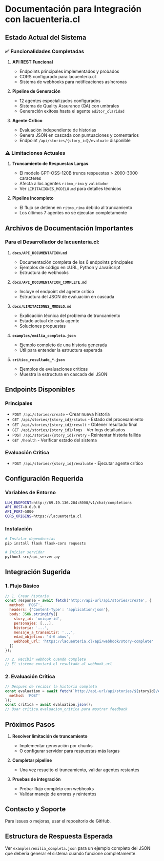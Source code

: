 # Documentación para Integración con lacuenteria.cl

## Estado Actual del Sistema

### ✅ Funcionalidades Completadas

1. **API REST Funcional**
   - Endpoints principales implementados y probados
   - CORS configurado para lacuenteria.cl
   - Sistema de webhooks para notificaciones asíncronas

2. **Pipeline de Generación**
   - 12 agentes especializados configurados
   - Sistema de Quality Assurance (QA) con umbrales
   - Generación exitosa hasta el agente `editor_claridad`

3. **Agente Crítico**
   - Evaluación independiente de historias
   - Genera JSON en cascada con puntuaciones y comentarios
   - Endpoint `/api/stories/{story_id}/evaluate` disponible

### ⚠️ Limitaciones Actuales

1. **Truncamiento de Respuestas Largas**
   - El modelo GPT-OSS-120B trunca respuestas > 2000-3000 caracteres
   - Afecta a los agentes `ritmo_rima` y `validador`
   - Ver `LIMITACIONES_MODELO.md` para detalles técnicos

2. **Pipeline Incompleto**
   - El flujo se detiene en `ritmo_rima` debido al truncamiento
   - Los últimos 7 agentes no se ejecutan completamente

## Archivos de Documentación Importantes

### Para el Desarrollador de lacuenteria.cl:

1. **`docs/API_DOCUMENTATION.md`**
   - Documentación completa de los 6 endpoints principales
   - Ejemplos de código en cURL, Python y JavaScript
   - Estructura de webhooks

2. **`docs/API_DOCUMENTATION_COMPLETE.md`**
   - Incluye el endpoint del agente crítico
   - Estructura del JSON de evaluación en cascada

3. **`docs/LIMITACIONES_MODELO.md`**
   - Explicación técnica del problema de truncamiento
   - Estado actual de cada agente
   - Soluciones propuestas

4. **`examples/emilia_completa.json`**
   - Ejemplo completo de una historia generada
   - Útil para entender la estructura esperada

5. **`critico_resultado_*.json`**
   - Ejemplos de evaluaciones críticas
   - Muestra la estructura en cascada del JSON

## Endpoints Disponibles

### Principales
- `POST /api/stories/create` - Crear nueva historia
- `GET /api/stories/{story_id}/status` - Estado del procesamiento
- `GET /api/stories/{story_id}/result` - Obtener resultado final
- `GET /api/stories/{story_id}/logs` - Ver logs detallados
- `POST /api/stories/{story_id}/retry` - Reintentar historia fallida
- `GET /health` - Verificar estado del sistema

### Evaluación Crítica
- `POST /api/stories/{story_id}/evaluate` - Ejecutar agente crítico

## Configuración Requerida

### Variables de Entorno
```bash
LLM_ENDPOINT=http://69.19.136.204:8000/v1/chat/completions
API_HOST=0.0.0.0
API_PORT=5000
CORS_ORIGINS=https://lacuenteria.cl
```

### Instalación
```bash
# Instalar dependencias
pip install flask flask-cors requests

# Iniciar servidor
python3 src/api_server.py
```

## Integración Sugerida

### 1. Flujo Básico
```javascript
// 1. Crear historia
const response = await fetch('http://api-url/api/stories/create', {
  method: 'POST',
  headers: {'Content-Type': 'application/json'},
  body: JSON.stringify({
    story_id: 'unique-id',
    personajes: [...],
    historia: '...',
    mensaje_a_transmitir: '...',
    edad_objetivo: '4-6 años',
    webhook_url: 'https://lacuenteria.cl/api/webhook/story-complete'
  })
});

// 2. Recibir webhook cuando complete
// El sistema enviará el resultado al webhook_url
```

### 2. Evaluación Crítica
```javascript
// Después de recibir la historia completa
const evaluation = await fetch(`http://api-url/api/stories/${storyId}/evaluate`, {
  method: 'POST'
});
const critica = await evaluation.json();
// Usar critica.evaluacion_critica para mostrar feedback
```

## Próximos Pasos

1. **Resolver limitación de truncamiento**
   - Implementar generación por chunks
   - O configurar servidor para respuestas más largas

2. **Completar pipeline**
   - Una vez resuelto el truncamiento, validar agentes restantes

3. **Pruebas de integración**
   - Probar flujo completo con webhooks
   - Validar manejo de errores y reintentos

## Contacto y Soporte

Para issues o mejoras, usar el repositorio de GitHub.

## Estructura de Respuesta Esperada

Ver `examples/emilia_completa.json` para un ejemplo completo del JSON que debería generar el sistema cuando funcione completamente.